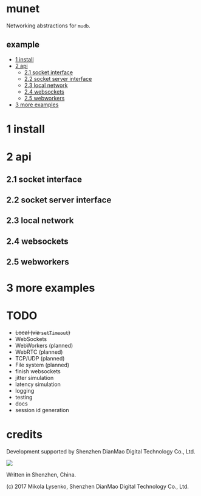 # munet
Networking abstractions for `mudb`.

## example

   * [1 install](#section_1)
   * [2 api](#section_2)
      * [2.1 socket interface](#section_2.1)
      * [2.2 socket server interface](#section_2.2)
      * [2.3 local network](#section_2.3)
      * [2.4 websockets](#section_2.4)
      * [2.5 webworkers](#section_2.5)
   * [3 more examples](#section_3)

# <a name="section_1"></a> 1 install

# <a name="section_2"></a> 2 api

## <a name="section_2.1"></a> 2.1 socket interface

## <a name="section_2.2"></a> 2.2 socket server interface

## <a name="section_2.3"></a> 2.3 local network

## <a name="section_2.4"></a> 2.4 websockets

## <a name="section_2.5"></a> 2.5 webworkers

# <a name="section_3"></a> 3 more examples

# TODO

* ~~Local (via `setTimeout`)~~
* WebSockets
* WebWorkers (planned)
* WebRTC (planned)
* TCP/UDP (planned)
* File system (planned)
* finish websockets
* jitter simulation
* latency simulation
* logging
* testing
* docs
* session id generation

# credits
Development supported by Shenzhen DianMao Digital Technology Co., Ltd.

<img src="https://raw.githubusercontent.com/mikolalysenko/mudb/master/img/logo.png" />

Written in Shenzhen, China.

(c) 2017 Mikola Lysenko, Shenzhen DianMao Digital Technology Co., Ltd.


